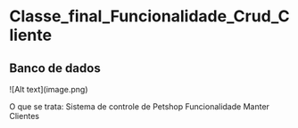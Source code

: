 # Classe_final_Funcionalidade_Crud_Cliente
<h2>Banco de dados</h2>
![Alt text](image.png)

O que se trata:
Sistema de controle de Petshop Funcionalidade Manter Clientes

<h3></h3>

